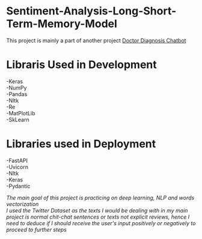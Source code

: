 # Sentiment-Analysis-Long-Short-Term-Memory-Model
This project is mainly a part of another project [Doctor Diagnosis Chatbot](https://github.com/SHIXOOM/Doctor-Diagnosis-ChatBot)

# Libraris Used in Development
-Keras  
-NumPy  
-Pandas  
-Nltk  
-Re  
-MatPlotLib  
-SkLearn  

# Libraries used in Deployment
-FastAPI  
-Uvicorn  
-Nltk  
-Keras  
-Pydantic  


*The main goal of this project is practicing on deep learning, NLP and words vectorization*  
*I used the Twitter Dataset as the texts I would be dealing with in my main project is normal chit-chat sentences or texts not explicit reviews, hence I need to deduce if I should receive the user's input positively or negatively to proceed to further steps*

